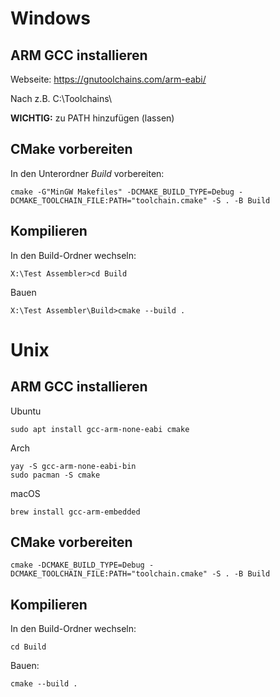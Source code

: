 # Windows

## ARM GCC installieren

Webseite:
https://gnutoolchains.com/arm-eabi/

Nach z.B. C:\Toolchains\

**WICHTIG:** zu PATH hinzufügen (lassen)

## CMake vorbereiten
In den Unterordner _Build_ vorbereiten:
````shell
cmake -G"MinGW Makefiles" -DCMAKE_BUILD_TYPE=Debug -DCMAKE_TOOLCHAIN_FILE:PATH="toolchain.cmake" -S . -B Build
````

## Kompilieren
In den Build-Ordner wechseln:
````shell
X:\Test Assembler>cd Build
````
Bauen
````shell
X:\Test Assembler\Build>cmake --build .
````

# Unix

## ARM GCC installieren

Ubuntu
```shell
sudo apt install gcc-arm-none-eabi cmake
```

Arch
```shell
yay -S gcc-arm-none-eabi-bin 
sudo pacman -S cmake
```

macOS
```shell
brew install gcc-arm-embedded
```

## CMake vorbereiten

```shell
cmake -DCMAKE_BUILD_TYPE=Debug -DCMAKE_TOOLCHAIN_FILE:PATH="toolchain.cmake" -S . -B Build
```

## Kompilieren

In den Build-Ordner wechseln:
```shell
cd Build
```

Bauen:
```shell
cmake --build .
```

